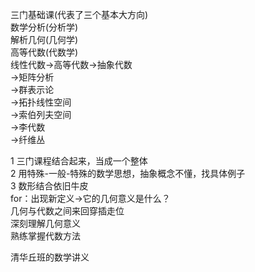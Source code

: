 三门基础课(代表了三个基本大方向)  
数学分析(分析学)  
解析几何(几何学)  
高等代数(代数学)  
线性代数→高等代数→抽象代数  
->矩阵分析  
->群表示论  
->拓扑线性空间  
->索伯列夫空间  
->李代数  
->纤维丛  
  
1 三门课程结合起来，当成一个整体  
2 用特殊-一般-特殊的数学思想，抽象概念不懂，找具体例子  
3 数形结合依旧牛皮  
for：出现新定义→它的几何意义是什么？  
几何与代数之间来回穿插走位  
深刻理解几何意义  
熟练掌握代数方法  
  
清华丘班的数学讲义  
